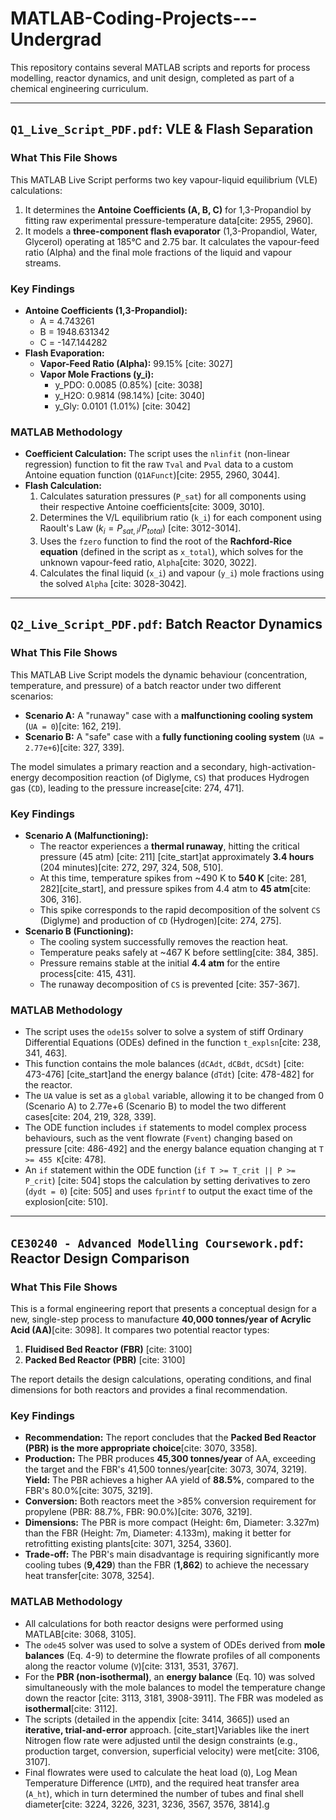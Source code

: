 # MATLAB-Coding-Projects---Undergrad

This repository contains several MATLAB scripts and reports for process modelling, reactor dynamics, and unit design, completed as part of a chemical engineering curriculum.

---

## `Q1_Live_Script_PDF.pdf`: VLE & Flash Separation

### What This File Shows
This MATLAB Live Script performs two key vapour-liquid equilibrium (VLE) calculations:
1.  It determines the **Antoine Coefficients (A, B, C)** for 1,3-Propandiol by fitting raw experimental pressure-temperature data[cite: 2955, 2960].
2.  It models a **three-component flash evaporator** (1,3-Propandiol, Water, Glycerol) operating at 185°C and 2.75 bar. It calculates the vapour-feed ratio (Alpha) and the final mole fractions of the liquid and vapour streams.

### Key Findings
* **Antoine Coefficients (1,3-Propandiol):**
    * A = 4.743261 
    * B = 1948.631342 
    * C = -147.144282
* **Flash Evaporation:**
    * **Vapor-Feed Ratio (Alpha):** 99.15% [cite: 3027]
    * **Vapor Mole Fractions (y_i):**
        * y_PDO: 0.0085 (0.85%) [cite: 3038]
        * y_H2O: 0.9814 (98.14%) [cite: 3040]
        * y_Gly: 0.0101 (1.01%) [cite: 3042]

### MATLAB Methodology
* **Coefficient Calculation:** The script uses the `nlinfit` (non-linear regression) function to fit the raw `Tval` and `Pval` data to a custom Antoine equation function (`Q1AFunct`)[cite: 2955, 2960, 3044].
* **Flash Calculation:**
    1.  Calculates saturation pressures (`P_sat`) for all components using their respective Antoine coefficients[cite: 3009, 3010].
    2.  Determines the V/L equilibrium ratio (`k_i`) for each component using Raoult's Law ($k_i = P_{sat,i} / P_{total}$) [cite: 3012-3014].
    3.  Uses the `fzero` function to find the root of the **Rachford-Rice equation** (defined in the script as `x_total`), which solves for the unknown vapour-feed ratio, `Alpha`[cite: 3020, 3022].
    4.  Calculates the final liquid (`x_i`) and vapour (`y_i`) mole fractions using the solved `Alpha` [cite: 3028-3042].

---

## `Q2_Live_Script_PDF.pdf`: Batch Reactor Dynamics

### What This File Shows
This MATLAB Live Script models the dynamic behaviour (concentration, temperature, and pressure) of a batch reactor under two different scenarios:
* **Scenario A:** A "runaway" case with a **malfunctioning cooling system** (`UA = 0`)[cite: 162, 219].
* **Scenario B:** A "safe" case with a **fully functioning cooling system** (`UA = 2.77e+6`)[cite: 327, 339].

The model simulates a primary reaction and a secondary, high-activation-energy decomposition reaction (of Diglyme, `CS`) that produces Hydrogen gas (`CD`), leading to the pressure increase[cite: 274, 471].

### Key Findings
* **Scenario A (Malfunctioning):**
    * The reactor experiences a **thermal runaway**, hitting the critical pressure (45 atm) [cite: 211] [cite_start]at approximately **3.4 hours** (204 minutes)[cite: 272, 297, 324, 508, 510].
    * At this time, temperature spikes from ~490 K to **540 K** [cite: 281, 282][cite_start], and pressure spikes from 4.4 atm to **45 atm**[cite: 306, 316].
    * This spike corresponds to the rapid decomposition of the solvent `CS` (Diglyme) and production of `CD` (Hydrogen)[cite: 274, 275].
* **Scenario B (Functioning):**
    * The cooling system successfully removes the reaction heat.
    * Temperature peaks safely at ~467 K before settling[cite: 384, 385].
    * Pressure remains stable at the initial **4.4 atm** for the entire process[cite: 415, 431].
    * The runaway decomposition of `CS` is prevented [cite: 357-367].

### MATLAB Methodology
* The script uses the `ode15s` solver to solve a system of stiff Ordinary Differential Equations (ODEs) defined in the function `t_explsn`[cite: 238, 341, 463].
* This function contains the mole balances (`dCAdt`, `dCBdt`, `dCSdt`) [cite: 473-476] [cite_start]and the energy balance (`dTdt`) [cite: 478-482] for the reactor.
* The `UA` value is set as a `global` variable, allowing it to be changed from 0 (Scenario A) to 2.77e+6 (Scenario B) to model the two different cases[cite: 204, 219, 328, 339].
* The ODE function includes `if` statements to model complex process behaviours, such as the vent flowrate (`Fvent`) changing based on pressure [cite: 486-492] and the energy balance equation changing at `T >= 455 K`[cite: 478].
* An `if` statement within the ODE function (`if T >= T_crit || P >= P_crit`) [cite: 504] stops the calculation by setting derivatives to zero (`dydt = 0`) [cite: 505] and uses `fprintf` to output the exact time of the explosion[cite: 510].

---

## `CE30240 - Advanced Modelling Coursework.pdf`: Reactor Design Comparison

### What This File Shows
This is a formal engineering report that presents a conceptual design for a new, single-step process to manufacture **40,000 tonnes/year of Acrylic Acid (AA)**[cite: 3098]. It compares two potential reactor types:
1.  **Fluidised Bed Reactor (FBR)** [cite: 3100]
2.  **Packed Bed Reactor (PBR)** [cite: 3100]

The report details the design calculations, operating conditions, and final dimensions for both reactors and provides a final recommendation.

### Key Findings
* **Recommendation:** The report concludes that the **Packed Bed Reactor (PBR) is the more appropriate choice**[cite: 3070, 3358].
* **Production:** The PBR produces **45,300 tonnes/year** of AA, exceeding the target and the FBR's 41,500 tonnes/year[cite: 3073, 3074, 3219].
  **Yield:** The PBR achieves a higher AA yield of **88.5%**, compared to the FBR's 80.0%[cite: 3075, 3219].
* **Conversion:** Both reactors meet the >85% conversion requirement for propylene (PBR: 88.7%, FBR: 90.0%)[cite: 3076, 3219].
* **Dimensions:** The PBR is more compact (Height: 6m, Diameter: 3.327m) than the FBR (Height: 7m, Diameter: 4.133m), making it better for retrofitting existing plants[cite: 3071, 3254, 3360].
* **Trade-off:** The PBR's main disadvantage is requiring significantly more cooling tubes (**9,429**) than the FBR (**1,862**) to achieve the necessary heat transfer[cite: 3078, 3254].

### MATLAB Methodology
* All calculations for both reactor designs were performed using MATLAB[cite: 3068, 3105].
* The `ode45` solver was used to solve a system of ODEs derived from **mole balances** (Eq. 4-9) to determine the flowrate profiles of all components along the reactor volume (`V`)[cite: 3131, 3531, 3767].
* For the **PBR (non-isothermal)**, an **energy balance** (Eq. 10) was solved simultaneously with the mole balances to model the temperature change down the reactor [cite: 3113, 3181, 3908-3911]. The FBR was modeled as **isothermal**[cite: 3112].
* The scripts (detailed in the appendix [cite: 3414, 3665]) used an **iterative, trial-and-error** approach. [cite_start]Variables like the inert Nitrogen flow rate were adjusted until the design constraints (e.g., production target, conversion, superficial velocity) were met[cite: 3106, 3107].
* Final flowrates were used to calculate the heat load (`Q`), Log Mean Temperature Difference (`LMTD`), and the required heat transfer area (`A_ht`), which in turn determined the number of tubes and final shell diameter[cite: 3224, 3226, 3231, 3236, 3567, 3576, 3814].g

